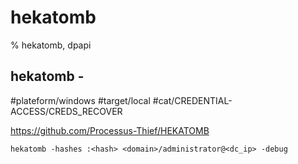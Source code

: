 # hekatomb

% hekatomb, dpapi

## hekatomb -
#plateform/windows  #target/local  #cat/CREDENTIAL-ACCESS/CREDS_RECOVER 

https://github.com/Processus-Thief/HEKATOMB
```
hekatomb -hashes :<hash> <domain>/administrator@<dc_ip> -debug 
```